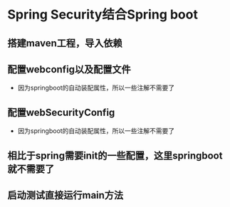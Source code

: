 # Spring Security结合Spring boot

## 搭建maven工程，导入依赖

## 配置webconfig以及配置文件
- 因为springboot的自动装配属性，所以一些注解不需要了

## 配置webSecurityConfig
- 因为springboot的自动装配属性，所以一些注解不需要了

## 相比于spring需要init的一些配置，这里springboot就不需要了

## 启动测试直接运行main方法